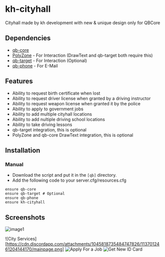 # kh-cityhall

Cityhall made by kh development with new &amp; unique design only for QBCore

## Dependencies
- [qb-core](https://github.com/qbcore-framework/qb-core)
- [PolyZone](https://github.com/mkafrin/PolyZone) - For Interaction (DrawText and qb-target both require this)
- [qb-target](https://github.com/BerkieBb/qb-target) - For Interaction (Optional)
- [qb-phone](https://github.com/qbcore-framework/qb-phone) - For E-Mail

## Features
- Ability to request birth certificate when lost
- Ability to request driver license when granted by a driving instructor
- Ability to request weapon license when granted it by the police
- Ability to apply to government jobs
- Ability to add multiple cityhall locations
- Ability to add nultiple driving school locations
- Ability to take driving lessons
- qb-target integration, this is optional
- PolyZone and qb-core DrawText integration, this is optional

## Installation
### Manual
- Download the script and put it in the `[qb]` directory.
- Add the following code to your server.cfg/resources.cfg
```
ensure qb-core
ensure qb-target # Optional
ensure qb-phone
ensure kh-cityhall
```

## Screenshots
![image1]((https://cdn.discordapp.com/attachments/1045818735484747826/1137012461204144170/mainpage.png))

![City Services][https://cdn.discordapp.com/attachments/1045818735484747826/1137012461204144170/mainpage.png]
![Apply For a Job]([https://cdn.discordapp.com/attachments/1045818735484747826/1137012462336610355/jobspage.png])
![Get New ID Card]([https://cdn.discordapp.com/attachments/1045818735484747826/1137012461611008141/servicespage.png])

